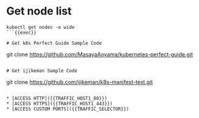 # Get node list
```
kubectl get nodes -o wide
```{{exec}}

# Get k8s Perfect Guide Sample Code
```
git clone https://github.com/MasayaAoyama/kubernetes-perfect-guide.git
```{{exec}}

# Get ijikeman Sample Code
```
git clone https://github.com/ijikeman/k8s-manifest-test.git
```{{exec}}

* [ACCESS HTTP]({{TRAFFIC_HOST1_80}})
* [ACCESS HTTPS]({{TRAFFIC_HOST1_443}})
* [ACCESS CUSTOM PORTS]({{TRAFFIC_SELECTOR}})
